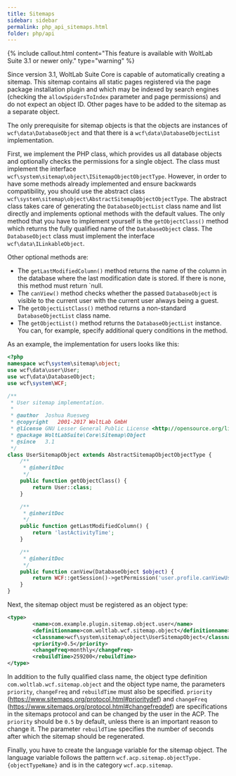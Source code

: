 ```yaml
---
title: Sitemaps
sidebar: sidebar
permalink: php_api_sitemaps.html
folder: php/api
---
```


{% include callout.html content="This feature is available with WoltLab Suite 3.1 or newer only." type="warning" %}

Since version 3.1, WoltLab Suite Core is capable of automatically creating a sitemap.
This sitemap contains all static pages registered via the page package installation plugin and which may be indexed by search engines (checking the `allowSpidersToIndex` parameter and page permissions) and do not expect an object ID.
Other pages have to be added to the sitemap as a separate object.

The only prerequisite for sitemap objects is that the objects are instances of `wcf\data\DatabaseObject` and that there is a `wcf\data\DatabaseObjectList` implementation.

First, we implement the PHP class, which provides us all database objects and optionally checks the permissions for a single object.
The class must implement the interface `wcf\system\sitemap\object\ISitemapObjectObjectType`.
However, in order to have some methods already implemented and ensure backwards compatibility, you should use the abstract class `wcf\system\sitemap\object\AbstractSitemapObjectObjectType`.
The abstract class takes care of generating the `DatabaseObjectList` class name and list directly and implements optional methods with the default values.
The only method that you have to implement yourself is the `getObjectClass()` method which returns the fully qualified name of the `DatabaseObject` class.
The `DatabaseObject` class must implement the interface `wcf\data\ILinkableObject`.

Other optional methods are:

* The `getLastModifiedColumn()` method returns the name of the column in the database where the last modification date is stored.
  If there is none, this method must return `null.
* The `canView()` method checks whether the passed `DatabaseObject` is visible to the current user with the current user always being a guest.
* The `getObjectListClass()` method returns a non-standard `DatabaseObjectList` class name.
* The `getObjectList()` method returns the `DatabaseObjectList` instance.
  You can, for example, specify additional query conditions in the method.

As an example, the implementation for users looks like this:

```php
<?php
namespace wcf\system\sitemap\object;
use wcf\data\user\User;
use wcf\data\DatabaseObject;
use wcf\system\WCF;

/**
 * User sitemap implementation.
 *
 * @author	Joshua Ruesweg
 * @copyright	2001-2017 WoltLab GmbH
 * @license	GNU Lesser General Public License <http://opensource.org/licenses/lgpl-license.php>
 * @package	WoltLabSuite\Core\Sitemap\Object
 * @since	3.1
 */
class UserSitemapObject extends AbstractSitemapObjectObjectType {
	/**
	 * @inheritDoc
	 */
	public function getObjectClass() {
		return User::class;
	}

	/**
	 * @inheritDoc
	 */
	public function getLastModifiedColumn() {
		return 'lastActivityTime';
	}

	/**
	 * @inheritDoc
	 */
	public function canView(DatabaseObject $object) {
		return WCF::getSession()->getPermission('user.profile.canViewUserProfile');
	}
}
```

Next, the sitemap object must be registered as an object type:

```xml
<type>
        <name>com.example.plugin.sitemap.object.user</name>
        <definitionname>com.woltlab.wcf.sitemap.object</definitionname>
        <classname>wcf\system\sitemap\object\UserSitemapObject</classname>
        <priority>0.5</priority>
        <changeFreq>monthly</changeFreq>
        <rebuildTime>259200</rebuildTime>
</type>
```

In addition to the fully qualified class name, the object type definition `com.woltlab.wcf.sitemap.object` and the object type name, the parameters `priority`, `changeFreq` and `rebuildTime` must also be specified.
`priority` (https://www.sitemaps.org/protocol.html#prioritydef) and `changeFreq` (https://www.sitemaps.org/protocol.html#changefreqdef) are specifications in the sitemaps protocol and can be changed by the user in the ACP.
The `priority` should be `0.5` by default, unless there is an important reason to change it.
The parameter `rebuildTime` specifies the number of seconds after which the sitemap should be regenerated.

Finally, you have to create the language variable for the sitemap object.
The language variable follows the pattern `wcf.acp.sitemap.objectType.{objectTypeName}` and is in the category `wcf.acp.sitemap`.
